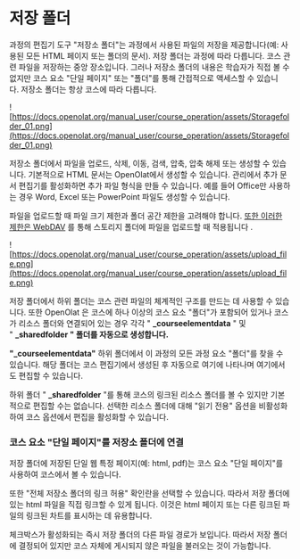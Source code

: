 # 저장 폴더

과정의 편집기 도구 "저장소 폴더"는 과정에서 사용된 파일의 저장을 제공합니다(예: 사용된 모든 HTML 페이지 또는 폴더의 문서). 저장 폴더는 과정에 따라 다릅니다. 코스 관련 파일을 저장하는 중앙 장소입니다. 그러나 저장소 폴더의 내용은 학습자가 직접 볼 수 없지만 코스 요소 "단일 페이지" 또는 "폴더"를 통해 간접적으로 액세스할 수 있습니다. 저장소 폴더는 항상 코스에 따라 다릅니다.

![https://docs.openolat.org/manual_user/course_operation/assets/Storagefolder_01.png](https://docs.openolat.org/manual_user/course_operation/assets/Storagefolder_01.png)

저장소 폴더에서 파일을 업로드, 삭제, 이동, 검색, 압축, 압축 해제 또는 생성할 수 있습니다. 기본적으로 HTML 문서는 OpenOlat에서 생성할 수 있습니다. 관리에서 추가 문서 편집기를 활성화하면 추가 파일 형식을 만들 수 있습니다. 예를 들어 Office만 사용하는 경우 Word, Excel 또는 PowerPoint 파일도 생성할 수 있습니다.

파일을 업로드할 때 파일 크기 제한과 폴더 공간 제한을 고려해야 합니다. [또한 이러한 제한은 WebDAV](https://docs.openolat.org/manual_user/supported_tech/Using_WebDAV/) 를 통해 스토리지 폴더에 파일을 업로드할 때 적용됩니다 .

![https://docs.openolat.org/manual_user/course_operation/assets/upload_file.png](https://docs.openolat.org/manual_user/course_operation/assets/upload_file.png)

저장 폴더에서 하위 폴더는 코스 관련 파일의 체계적인 구조를 만드는 데 사용할 수 있습니다. 또한 OpenOlat 은 코스에 하나 이상의 코스 요소 "폴더"가 포함되어 있거나 코스가 리소스 폴더와 연결되어 있는 경우 각각 " **_courseelementdata** " 및 " **_sharedfolder " 폴더를 자동으로 생성합니다.**

**"_courseelementdata"** 하위 폴더에서 이 과정의 모든 과정 요소 "폴더"를 찾을 수 있습니다. 해당 폴더는 코스 편집기에서 생성된 후 자동으로 여기에 나타나며 여기에서도 편집할 수 있습니다.

하위 폴더 " **_sharedfolder** "를 통해 코스의 링크된 리소스 폴더를 볼 수 있지만 기본적으로 편집할 수는 없습니다. 선택한 리소스 폴더에 대해 "읽기 전용" 옵션을 비활성화하여 코스 옵션에서 편집을 활성화할 수 있습니다.

### 코스 요소 "단일 페이지"를 저장소 폴더에 연결

저장 폴더에 저장된 단일 웹 특정 페이지(예: html, pdf)는 코스 요소 "단일 페이지"를 사용하여 코스에서 볼 수 있습니다.

또한 "전체 저장소 폴더의 링크 허용" 확인란을 선택할 수 있습니다. 따라서 저장 폴더에 있는 html 파일을 직접 링크할 수 있게 됩니다. 이것은 html 페이지 또는 다른 링크된 파일의 링크된 차트를 표시하는 데 유용합니다.

체크박스가 활성화되는 즉시 저장 폴더의 다른 파일 경로가 보입니다. 따라서 저장 폴더에 결정되어 있지만 코스 자체에 게시되지 않은 파일을 불러오는 것이 가능합니다.